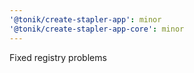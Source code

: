 ```yaml
---
'@tonik/create-stapler-app': minor
'@tonik/create-stapler-app-core': minor
---
```


Fixed registry problems

